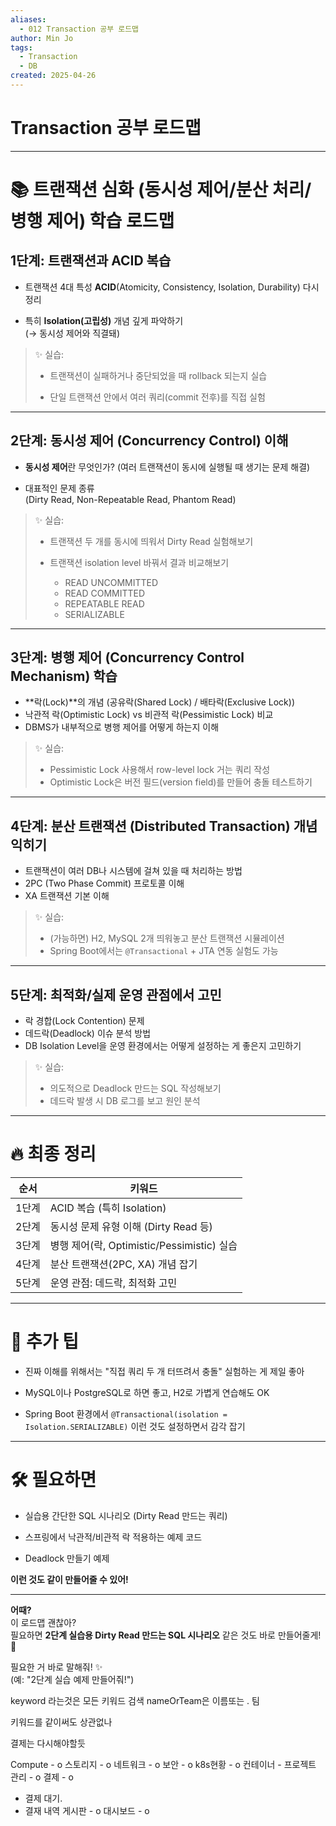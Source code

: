 ```yaml
---
aliases:
  - 012 Transaction 공부 로드맵
author: Min Jo
tags:
  - Transaction
  - DB
created: 2025-04-26
---
```

# Transaction 공부 로드맵 
---

# 📚 트랜잭션 심화 (동시성 제어/분산 처리/병행 제어) 학습 로드맵

## 1단계: 트랜잭션과 ACID 복습

- 트랜잭션 4대 특성 **ACID**(Atomicity, Consistency, Isolation, Durability) 다시 정리
    
- 특히 **Isolation(고립성)** 개념 깊게 파악하기  
    (→ 동시성 제어와 직결돼)
    

> ✨ 실습:
> 
> - 트랜잭션이 실패하거나 중단되었을 때 rollback 되는지 실습
>     
> - 단일 트랜잭션 안에서 여러 쿼리(commit 전후)를 직접 실험
>     

---

## 2단계: 동시성 제어 (Concurrency Control) 이해

- **동시성 제어**란 무엇인가? (여러 트랜잭션이 동시에 실행될 때 생기는 문제 해결)
    
- 대표적인 문제 종류  
    (Dirty Read, Non-Repeatable Read, Phantom Read)
    

> ✨ 실습:
> 
> - 트랜잭션 두 개를 동시에 띄워서 Dirty Read 실험해보기
> - 트랜잭션 isolation level 바꿔서 결과 비교해보기
>     
>     - READ UNCOMMITTED
>     - READ COMMITTED
>     - REPEATABLE READ
>     - SERIALIZABLE
>         
---

## 3단계: 병행 제어 (Concurrency Control Mechanism) 학습

- **락(Lock)**의 개념 (공유락(Shared Lock) / 배타락(Exclusive Lock))
- 낙관적 락(Optimistic Lock) vs 비관적 락(Pessimistic Lock) 비교
- DBMS가 내부적으로 병행 제어를 어떻게 하는지 이해

> ✨ 실습:
> 
> - Pessimistic Lock 사용해서 row-level lock 거는 쿼리 작성
> - Optimistic Lock은 버전 필드(version field)를 만들어 충돌 테스트하기
>     

---

## 4단계: 분산 트랜잭션 (Distributed Transaction) 개념 익히기

- 트랜잭션이 여러 DB나 시스템에 걸쳐 있을 때 처리하는 방법
- 2PC (Two Phase Commit) 프로토콜 이해
- XA 트랜잭션 기본 이해
    

> ✨ 실습:
> 
> - (가능하면) H2, MySQL 2개 띄워놓고 분산 트랜잭션 시뮬레이션
> - Spring Boot에서는 `@Transactional` + JTA 연동 실험도 가능
>     
---

## 5단계: 최적화/실제 운영 관점에서 고민

- 락 경합(Lock Contention) 문제
- 데드락(Deadlock) 이슈 분석 방법
- DB Isolation Level을 운영 환경에서는 어떻게 설정하는 게 좋은지 고민하기
    

> ✨ 실습:
> 
> - 의도적으로 Deadlock 만드는 SQL 작성해보기
> - 데드락 발생 시 DB 로그를 보고 원인 분석
>     
---

# 🔥 최종 정리

|순서|키워드|
|---|---|
|1단계|ACID 복습 (특히 Isolation)|
|2단계|동시성 문제 유형 이해 (Dirty Read 등)|
|3단계|병행 제어(락, Optimistic/Pessimistic) 실습|
|4단계|분산 트랜잭션(2PC, XA) 개념 잡기|
|5단계|운영 관점: 데드락, 최적화 고민|

---

# 📌 추가 팁

- 진짜 이해를 위해서는 "직접 쿼리 두 개 터뜨려서 충돌" 실험하는 게 제일 좋아
    
- MySQL이나 PostgreSQL로 하면 좋고, H2로 가볍게 연습해도 OK
    
- Spring Boot 환경에서 `@Transactional(isolation = Isolation.SERIALIZABLE)` 이런 것도 설정하면서 감각 잡기
    

---

# 🛠 필요하면

- 실습용 간단한 SQL 시나리오 (Dirty Read 만드는 쿼리)
    
- 스프링에서 낙관적/비관적 락 적용하는 예제 코드
    
- Deadlock 만들기 예제
    

**이런 것도 같이 만들어줄 수 있어!**

---

**어때?**  
이 로드맵 괜찮아?  
필요하면 **2단계 실습용 Dirty Read 만드는 SQL 시나리오** 같은 것도 바로 만들어줄게! 🎯

필요한 거 바로 말해줘! ✨  
(예: "2단계 실습 예제 만들어줘!")


keyword 라는것은 모든 키워드 검색
nameOrTeam은 이름또는 . 팀

키워드를 같이써도 상관없나 

결제는 다시해야할듯


Compute - o 
스토리지 - o 
네트워크 - o
보안 - o
k8s현황 - o
컨테이너 - 
프로젝트 관리 - o 
결제 - o 
- 결제 대기.
- 결재 내역
게시판 - o
대시보드 - o 